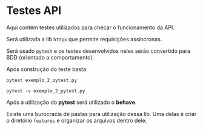 # Testes API

Aqui contém testes utilizados para checar o funcionamento da API.

Será utilizada a lib `httpx` que permite requisições assíncronas.

Será usado `pytest` e os testes desenvolvidos neles serão convertido para BDD (orientado a comportamento).

Após construção do teste basta:

```pytest exemplo_2_pytest.py```

```pytest -v exemplo_2_pytest.py```

Após a utilização do **pytest** será utilizado o **behave**.

Existe uma burocracia de pastas para utilização dessa lib. Uma delas é criar o diretório `features` e organizar os arquivos dentro dele.
